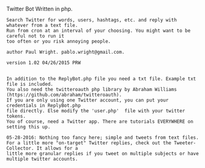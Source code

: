 Twitter Bot Written in php. 

    Search Twitter for words, users, hashtags, etc. and reply with whatever from a text file.
    Run from cron at an interval of your choosing. You might want to be careful not to run it
    too often or you risk annoying people.
    
    author Paul Wright. pablo.wright@gmail.com.
    
    version 1.02 04/26/2015 PRW


    In addition to the ReplyBot.php file you need a txt file. Example txt file is included.
    You also need the twitteroauth php library by Abraham Williams 
    (https://github.com/abraham/twitteroauth).
    If you are only using one Twitter account, you can put your credentials in ReplyBot.php 
    file directly. Else modify the 'user.php'  file with your twitter tokens. 
    You of course, need a Twitter app. There are tutorials EVERYWHERE on setting this up.
    
    05-28-2016: Nothing too fancy here; simple and tweets from text files.
    For a little more "on-target" Twitter replies, check out the Tweeter-Collector. It allows for a 
    little more granular replies if you tweet on multiple subjects or have multiple twitter accounts. 


